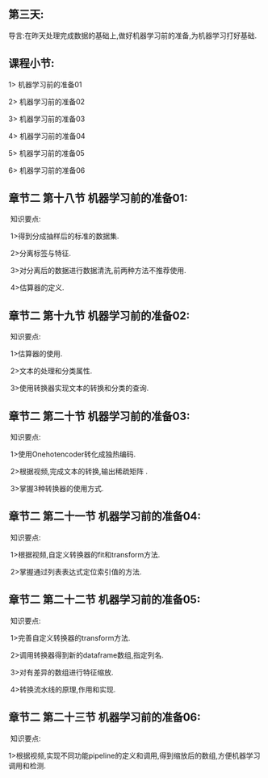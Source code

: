 ## **第三天:** 

导言:在昨天处理完成数据的基础上,做好机器学习前的准备,为机器学习打好基础.

## **课程小节:**  

1> 机器学习前的准备01

2> 机器学习前的准备02

3> 机器学习前的准备03

4> 机器学习前的准备04

5> 机器学习前的准备05

6> 机器学习前的准备06

## **章节二  第十八节 机器学习前的准备01:**

​    知识要点:

​        1>得到分成抽样后的标准的数据集.

​        2>分离标签与特征.

​        3>对分离后的数据进行数据清洗,前两种方法不推荐使用.

​        4>估算器的定义.

## **章节二  第十九节 机器学习前的准备02:**

​    知识要点:

​        1>估算器的使用.

​        2>文本的处理和分类属性.

​        3>使用转换器实现文本的转换和分类的查询.

## **章节二  第二十节 机器学习前的准备03:**

​    知识要点:

​        1>使用Onehotencoder转化成独热编码.

​        2>根据视频,完成文本的转换,输出稀疏矩阵 .

​        3>掌握3种转换器的使用方式.

## **章节二  第二十一节 机器学习前的准备04:**

​    知识要点:

​        1>根据视频,自定义转换器的fit和transform方法.

​        2>掌握通过列表表达式定位索引值的方法.

## **章节二  第二十二节 机器学习前的准备05:**

​    知识要点:

​        1>完善自定义转换器的transform方法.

​        2>调用转换器得到新的dataframe数组,指定列名.

​        3>对有差异的数组进行特征缩放.

​        4>转换流水线的原理,作用和实现.

## **章节二  第二十三节 机器学习前的准备06:**

​    知识要点:

​        1>根据视频,实现不同功能pipeline的定义和调用,得到缩放后的数组,方便机器学习调用和检测.